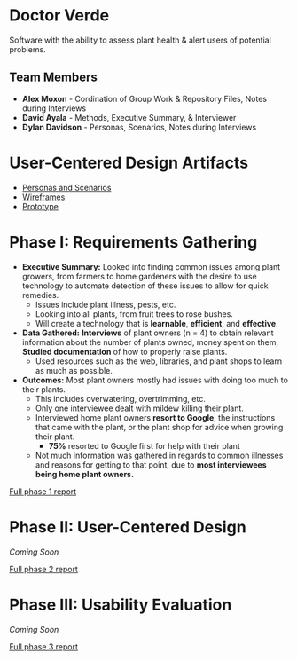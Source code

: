 # Doctor Verde

Software with the ability to assess plant health & alert users of potential problems.

## Team Members

* **Alex Moxon** - Cordination of Group Work & Repository Files, Notes during Interviews
* **David Ayala** - Methods, Executive Summary, & Interviewer
* **Dylan Davidson** - Personas, Scenarios, Notes during Interviews

# User-Centered Design Artifacts

* [Personas and Scenarios](personas-scenarios.md)
* [Wireframes](phase2/Doctor_Verde.pdf)
* [Prototype](https://xd.adobe.com/view/aa438efd-953f-4a51-a444-14a28db70a0c-ff10/)

# Phase I: Requirements Gathering

* __Executive Summary:__ Looked into finding common issues among plant growers, from farmers to home gardeners with the desire to use technology to automate detection of these issues to allow for quick remedies.
  * Issues include plant illness, pests, etc.
  * Looking into all plants, from fruit trees to rose bushes.
  * Will create a technology that is **learnable**, **efficient**, and **effective**.  
* **Data Gathered:** **Interviews** of plant owners (n = 4) to obtain relevant information about the number of plants owned, money spent on them, **Studied documentation** of how to properly raise plants.
  * Used resources such as the web, libraries, and plant shops to learn as much as possible. 
* __Outcomes:__ Most plant owners mostly had issues with doing too much to their plants.
  * This includes overwatering, overtrimming, etc.
  * Only one interviewee dealt with mildew killing their plant.
  * Interviewed home plant owners **resort to Google**, the instructions that came with the plant, or the plant shop for advice when growing their plant.
    * **75%** resorted to Google first for help with their plant
  * Not much information was gathered in regards to common illnesses and reasons for getting to that point, due to **most interviewees being home plant owners.**


[Full phase 1 report](phase1/)

# Phase II: User-Centered Design

*Coming Soon*

[Full phase 2 report](phase2/)

# Phase III: Usability Evaluation

*Coming Soon*

[Full phase 3 report](phase3/)
